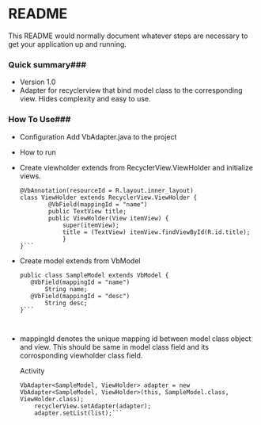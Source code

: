 # README #

This README would normally document whatever steps are necessary to get your application up and running.

### Quick summary###
* Version 1.0
* Adapter for recyclerview that bind model class to the corresponding view. Hides complexity and easy to use.


### How To Use###


* Configuration
	Add VbAdapter.java to the project

* How to run 
* Create viewholder extends from RecyclerView.ViewHolder and initialize views.
	```
	@VbAnnotation(resourceId = R.layout.inner_layout)
	class ViewHolder extends RecyclerView.ViewHolder {
    		@VbField(mappingId = "name")
    		public TextView title;
    		public ViewHolder(View itemView) {
        		super(itemView);
        		title = (TextView) itemView.findViewById(R.id.title);
    			}
	}```

* Create model extends from VbModel
		
	```
	public class SampleModel extends VbModel {
	   @VbField(mappingId = "name")
    	   String name;
	   @VbField(mappingId = "desc")
           String desc;
	}```
	
		
* mappingId denotes the unique mapping id between model class object and view. This should be same in model class  field and its corrosponding viewholder class field.

	Activity
	```
	VbAdapter<SampleModel, ViewHolder> adapter = new VbAdapter<SampleModel, ViewHolder>(this, SampleModel.class, ViewHolder.class);
        recyclerView.setAdapter(adapter);
        adapter.setList(list);```



